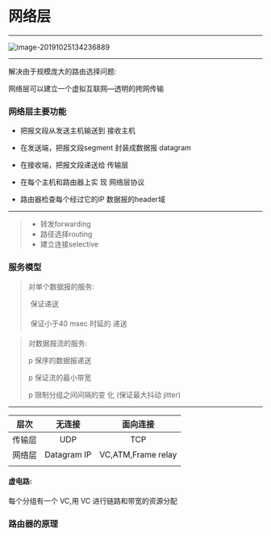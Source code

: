 # 网络层

---

![image-20191025134236889](https://cy-1256894686.cos.ap-beijing.myqcloud.com/cy/2019-10-25-054341.png)

---

解决由于规模庞大的路由选择问题:

网络层可以建立一个虚拟互联网—透明的挎网传输

### 网络层主要功能 

- 把报文段从发送主机输送到 接收主机 

- 在发送端，把报文段segment 封装成数据报 datagram 

- 在接收端，把报文段递送给 传输层 
-  在每个主机和路由器上实 现 网络层协议 
-  路由器检查每个经过它的IP 数据报的header域 

---

>- 转发forwarding	
>- 路径选择routing
>- 建立连接selective

### 服务模型

> 对单个数据报的服务: 
>
>  保证递送 
>
>  保证小于40 msec 时延的 递送 

> 对数据报流的服务: 
>
> p 保序的数据报递送 
>
> p 保证流的最小带宽 
>
> p 限制分组之间间隔的变 化 (保证最大抖动 jitter) 

---

|  层次  |   无连接    |      面向连接      |
| :----: | :---------: | :----------------: |
| 传输层 |     UDP     |        TCP         |
| 网络层 | Datagram IP | VC,ATM,Frame relay |
|        |             |                    |

#### 虚电路:

每个分组有一个 VC,用 VC 进行链路和带宽的资源分配



### 路由器的原理

